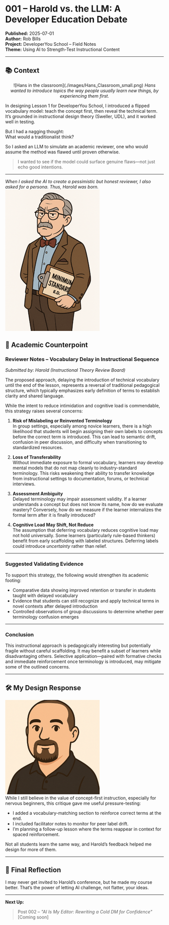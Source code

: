 # 001 – Harold vs. the LLM: A Developer Education Debate

**Published:** 2025-07-01  
**Author:** Rob Bills  
**Project:** DeveloperYou School – Field Notes  
**Theme:** Using AI to Strength-Test Instructional Content

---

## 📚 Context
<p align="center">![Hans in the classroom](./images/Hans_Classroom_small.png)  
<em>Hans wanted to introduce topics the way people usually learn new things, by experiencing them first.</em>
</p>

In designing Lesson 1 for DeveloperYou School, I introduced a flipped vocabulary model: teach the concept first, then reveal the technical term. It’s grounded in instructional design theory (Sweller, UDL), and it worked well in testing.

But I had a nagging thought:  
What would a traditionalist think?

So I asked an LLM to simulate an academic reviewer, one who would assume the method was flawed until proven otherwise.

> I wanted to see if the model could surface genuine flaws—not just echo good intentions.

---

*When I asked the AI to create a pessimistic but honest reviewer, I also asked for a persona.  Thus, Harold was born.*
![Harold looking his usual, grumpy, self](./images/Harold_small.png)  

## 🧪 Academic Counterpoint

### Reviewer Notes – Vocabulary Delay in Instructional Sequence  
*Submitted by: Harold (Instructional Theory Review Board)*

The proposed approach, delaying the introduction of technical vocabulary until the end of the lesson, represents a reversal of traditional pedagogical structure, which typically emphasizes early definition of terms to establish clarity and shared language.

While the intent to reduce intimidation and cognitive load is commendable, this strategy raises several concerns:

1. **Risk of Mislabeling or Reinvented Terminology**  
   In group settings, especially among novice learners, there is a high likelihood that students will begin assigning their own labels to concepts before the correct term is introduced. This can lead to semantic drift, confusion in peer discussion, and difficulty when transitioning to standardized resources.

2. **Loss of Transferability**  
   Without immediate exposure to formal vocabulary, learners may develop mental models that do not map cleanly to industry-standard terminology. This risks weakening their ability to transfer knowledge from instructional settings to documentation, forums, or technical interviews.

3. **Assessment Ambiguity**  
   Delayed terminology may impair assessment validity. If a learner understands a concept but does not know its name, how do we evaluate mastery? Conversely, how do we measure if the learner internalizes the formal term after it is finally introduced?

4. **Cognitive Load May Shift, Not Reduce**  
   The assumption that deferring vocabulary reduces cognitive load may not hold universally. Some learners (particularly rule-based thinkers) benefit from early scaffolding with labeled structures. Deferring labels could introduce *uncertainty* rather than relief.

---

### Suggested Validating Evidence

To support this strategy, the following would strengthen its academic footing:

- Comparative data showing improved retention or transfer in students taught with delayed vocabulary
- Evidence that students can still recognize and apply technical terms in novel contexts after delayed introduction
- Controlled observations of group discussions to determine whether peer terminology confusion emerges

---

### Conclusion

This instructional approach is pedagogically interesting but potentially fragile without careful scaffolding. It may benefit a subset of learners while disadvantaging others. Selective application—paired with formative checks and immediate reinforcement once terminology is introduced, may mitigate some of the outlined concerns.

---

## 🛠️ My Design Response
![Me explaining](./images/Narrator_Rob_small.png)  
While I still believe in the value of concept-first instruction, especially for nervous beginners, this critique gave me useful pressure-testing:

- I added a vocabulary-matching section to reinforce correct terms at the end.
- I included facilitator notes to monitor for peer label drift.
- I’m planning a follow-up lesson where the terms reappear in context for spaced reinforcement.

Not all students learn the same way, and Harold’s feedback helped me design for more of them.

---

## 🎯 Final Reflection

I may never get invited to Harold’s conference, but he made my course better. That’s the power of letting AI challenge, not flatter, your ideas.

---

**Next Up:**  
> Post 002 – *"AI Is My Editor: Rewriting a Cold DM for Confidence"*  
> [Coming soon]
